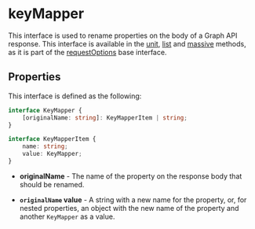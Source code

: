 # keyMapper

This interface is used to rename properties on the body of a Graph API response. This interface is available in the [unit](unit.md), [list](list.md) and [massive](massive.md) methods, as it is part of the [requestOptions](requestOptions.md) base interface.

## Properties

This interface is defined as the following:

```typescript
interface KeyMapper {
    [originalName: string]: KeyMapperItem | string;
}

interface KeyMapperItem {
    name: string;
    value: KeyMapper;
}
```

* **originalName** - The name of the property on the response body that should be renamed.

* **`originalName` value** - A string with a new name for the property, or, for nested properties, an object with the new name of the property and another `KeyMapper` as a value.